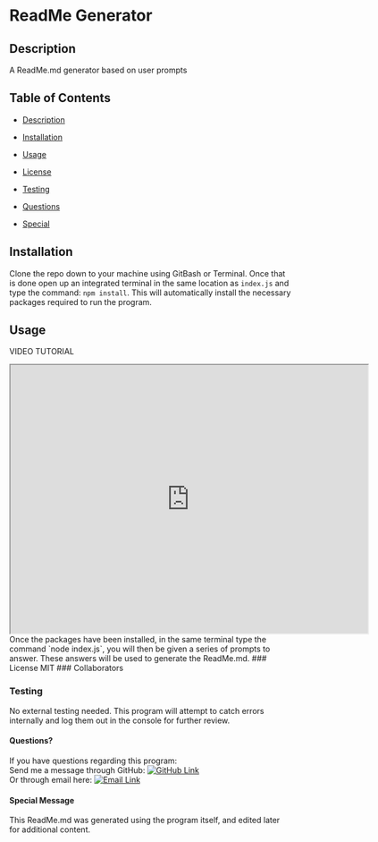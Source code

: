 # ReadMe Generator
## Description
A ReadMe.md generator based on user prompts
## Table of Contents
* [Description](#Description)
* [Installation](#Installation)
* [Usage](#Usage)
* [License](#License)

* [Testing](#Testing)
* [Questions](#Questions)
* [Special](#Special)
## Installation
Clone the repo down to your machine using GitBash or Terminal. Once that is done open up an integrated terminal in the same location as `index.js` and type the command: `npm install`. This will automatically install the necessary packages required to run the program.
## Usage
VIDEO TUTORIAL
<iframe src="https://drive.google.com/file/d/15EAnY7luSVQu6cqf_hMAfFA1uIUlJoQp/preview" width="640" height="480"></iframe>
Once the packages have been installed, in the same terminal type the command `node index.js`, you will then be given a series of prompts to answer. These answers will be used to generate the ReadMe.md.
### License
MIT
### Collaborators

### Testing
No external testing needed. This program will attempt to catch errors internally and log them out in the console for further review.
#### Questions?
If you have questions regarding this program:<br>
Send me a message through GitHub: [![GitHub Link](https://img.shields.io/badge/Github-GrimmeDev-lightgrey.svg)](https://github.com/GrimmeDev)<br>
Or through email here: <a href="mailto:rjgrimes@gmail.com" target="_blank">![Email Link](https://img.shields.io/badge/EMAIL-ME-informational.svg)</a>
#### Special Message
This ReadMe.md was generated using the program itself, and edited later for additional content.

